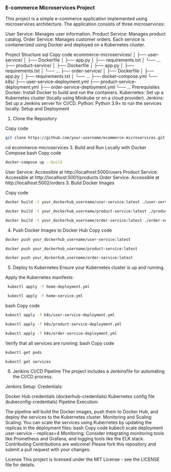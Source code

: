 ### E-commerce Microservices Project

This project is a simple e-commerce application implemented using microservices architecture. The application consists of three microservices:

User Service: Manages user information.
Product Service: Manages product catalog.
Order Service: Manages customer orders.
Each service is containerized using Docker and deployed on a Kubernetes cluster.

Project Structure
sql
Copy code
ecommerce-microservices/
│
├── user-service/
│   ├── Dockerfile
│   ├── app.py
│   ├── requirements.txt
│   └── ...
├── product-service/
│   ├── Dockerfile
│   ├── app.py
│   ├── requirements.txt
│   └── ...
├── order-service/
│   ├── Dockerfile
│   ├── app.py
│   ├── requirements.txt
│   └── ...
├── docker-compose.yml
└── k8s/
    ├── user-service-deployment.yml
    ├── product-service-deployment.yml
    ├── order-service-deployment.yml
    └── ...
Prerequisites
Docker: Install Docker to build and run the containers.
Kubernetes: Set up a Kubernetes cluster (locally using Minikube or on a cloud provider).
Jenkins: Set up a Jenkins server for CI/CD.
Python: Python 3.9+ to run the services locally.
Setup and Deployment
1. Clone the Repository

Copy code
```bash
git clone https://github.com/your-username/ecommerce-microservices.git
```
cd ecommerce-microservices
3. Build and Run Locally with Docker Compose
bash
Copy code

```bash
docker-compose up --build
```
User Service: Accessible at http://localhost:5000/users
Product Service: Accessible at http://localhost:5001/products
Order Service: Accessible at http://localhost:5002/orders
3. Build Docker Images

Copy code
```bash
docker build -t your_dockerhub_username/user-service:latest ./user-service
```
```bash
docker build -t your_dockerhub_username/product-service:latest ./product-service
```
```bash
docker build -t your_dockerhub_username/order-service:latest ./order-service
```
4. Push Docker Images to Docker Hub
Copy code
```bash
docker push your_dockerhub_username/user-service:latest
```
```bash
docker push your_dockerhub_username/product-service:latest
```
```bash
docker push your_dockerhub_username/order-service:latest
```

5. Deploy to Kubernetes
Ensure your Kubernetes cluster is up and running.

Apply the Kubernetes manifests:
```bash
 kubectl apply -f home-deployment.yml
```
```bash
 kubectl apply -f home-service.yml
```
bash
Copy code
```bash
kubectl apply -f k8s/user-service-deployment.yml
```
```bash
kubectl apply -f k8s/product-service-deployment.yml
```
```bash
kubectl apply -f k8s/order-service-deployment.yml
```
Verify that all services are running:
bash
Copy code
```bash
kubectl get pods
```
```bash
kubectl get services
```
6. Jenkins CI/CD Pipeline
The project includes a Jenkinsfile for automating the CI/CD process.

Jenkins Setup:
Credentials:

Docker Hub credentials (dockerhub-credentials)
Kubernetes config file (kubeconfig-credentials)
Pipeline Execution:

The pipeline will build the Docker images, push them to Docker Hub, and deploy the services to the Kubernetes cluster.
Monitoring and Scaling
Scaling: You can scale the services using Kubernetes by updating the replicas in the deployment files:
bash
Copy code
kubectl scale deployment user-service --replicas=4
Monitoring: Consider integrating monitoring tools like Prometheus and Grafana, and logging tools like the ELK stack.
Contributing
Contributions are welcome! Please fork this repository and submit a pull request with your changes.

License
This project is licensed under the MIT License - see the LICENSE file for details.
